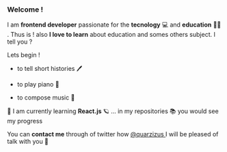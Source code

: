 ### Welcome !
I am **frontend developer** passionate for the **tecnology** 💻 and **education** 🙋‍♂️ . Thus is ! also **I love to learn** about education and somes others subject. I tell you ?

Lets begin !

- to tell short histories 🖊

- to play piano 🎹

- to compose music 🎼

🦉 I am currently learning **React.js** 🪐 ... in my repositories 📚 you would see my progress 

You can **contact me** through of twitter how [@quarzizus ](https://twitter.com/quarzizus "@quarzizus ") I will be pleased of talk with you 🖤
